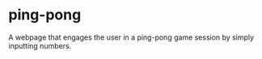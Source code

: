 # ping-pong
A webpage that engages the user in a ping-pong game session by simply inputting numbers.
